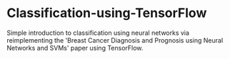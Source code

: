 # Classification-using-TensorFlow
Simple introduction to classification using neural networks via reimplementing the 'Breast Cancer Diagnosis and Prognosis using Neural Networks and SVMs' paper using TensorFlow.

